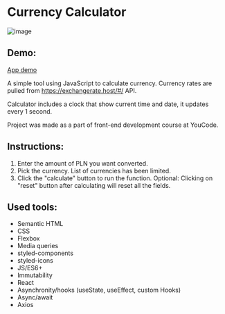 # Currency Calculator
![image](https://github.com/Gosia-Ras/react-currency-calculator/assets/83348386/2dc12263-8afe-4116-bc1d-19317693182f)


## Demo: 
[App demo](https://gosia-ras.github.io/react-currency-calculator/)

A simple tool using JavaScript to calculate currency. Currency rates are pulled from https://exchangerate.host/#/ API. 

Calculator includes a clock that show current time and date, it updates every 1 second.

Project was made as a part of front-end development course at YouCode.

## Instructions: 
1. Enter the amount of PLN you want converted.
2. Pick the currency. List of currencies has been limited.
3. Click the "calculate" button to run the function. 
Optional: Clicking on "reset" button after calculating will reset all the fields.

## Used tools:
- Semantic HTML
- CSS
- Flexbox
- Media queries
- styled-components
- styled-icons
- JS/ES6+
- Immutability
- React
- Asynchronity/hooks (useState, useEffect, custom Hooks)
- Async/await
- Axios
